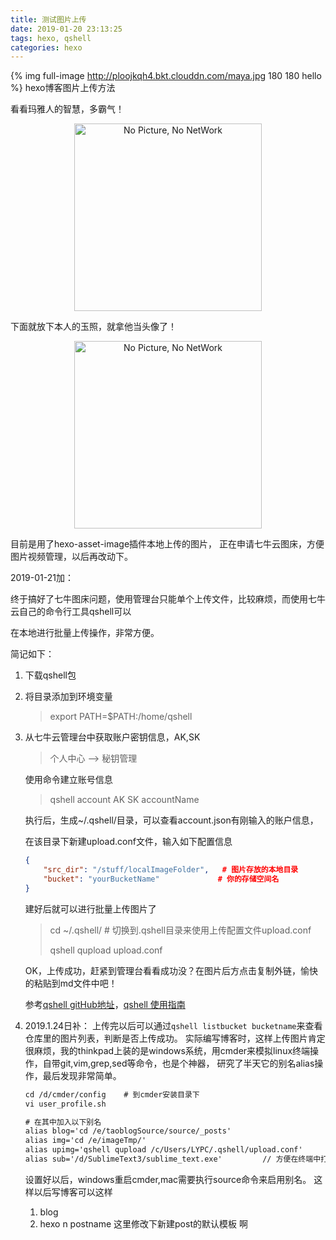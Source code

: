 ```yaml
---
title: 测试图片上传
date: 2019-01-20 23:13:25
tags: hexo, qshell
categories: hexo
---
```

{% img full-image http://ploojkqh4.bkt.clouddn.com/maya.jpg 180 180 hello %}
hexo博客图片上传方法
<!-- more -->
看看玛雅人的智慧，多霸气！
<div align="center">
    <img src="http://ploojkqh4.bkt.clouddn.com/maya.jpg" width="300" alt="No Picture, No NetWork"/>
</div>

下面就放下本人的玉照，就拿他当头像了！
<div align="center">
    <img src="http://ploojkqh4.bkt.clouddn.com/me.jpg" width="300" alt="No Picture, No NetWork"/>
</div>

目前是用了hexo-asset-image插件本地上传的图片，
正在申请七牛云图床，方便图片视频管理，以后再改动下。

2019-01-21加：

终于搞好了七牛图床问题，使用管理台只能单个上传文件，比较麻烦，而使用七牛云自己的命令行工具qshell可以

在本地进行批量上传操作，非常方便。

简记如下：

1. 下载qshell包

2. 将目录添加到环境变量

   > export PATH=$PATH:/home/qshell

3. 从七牛云管理台中获取账户密钥信息，AK,SK

   > 个人中心 —> 秘钥管理

   使用命令建立账号信息

   > qshell account  AK  SK accountName

   执行后，生成~/.qshell/目录，可以查看account.json有刚输入的账户信息，

   在该目录下新建upload.conf文件，输入如下配置信息

   ```json
   {
       "src_dir": "/stuff/localImageFolder",   # 图片存放的本地目录
       "bucket": "yourBucketName"             # 你的存储空间名
   }
   ```

   建好后就可以进行批量上传图片了

   > cd ~/.qshell/        # 切换到.qshell目录来使用上传配置文件upload.conf
   >
   > qshell qupload upload.conf

   OK，上传成功，赶紧到管理台看看成功没？在图片后方点击复制外链，愉快的粘贴到md文件中吧！

   参考[qshell gitHub地址](https://github.com/qiniu/qshell)，[qshell 使用指南](https://developer.qiniu.com/kodo/kb/1685/using-qshell-synchronize-directories)
4. 2019.1.24日补：
   上传完以后可以通过`qshell listbucket bucketname`来查看仓库里的图片列表，判断是否上传成功。
   实际编写博客时，这样上传图片肯定很麻烦，我的thinkpad上装的是windows系统，用cmder来模拟linux终端操作，自带git,vim,grep,sed等命令，也是个神器，
   研究了半天它的别名alias操作，最后发现非常简单。
   ```txt
   cd /d/cmder/config    # 到cmder安装目录下
   vi user_profile.sh
   
   # 在其中加入以下别名
   alias blog='cd /e/taoblogSource/source/_posts'                    
   alias img='cd /e/imageTmp/' 
   alias upimg='qshell qupload /c/Users/LYPC/.qshell/upload.conf' 
   alias sub='/d/SublimeText3/sublime_text.exe'         // 方便在终端中打开sublime txt
   ```
   设置好以后，windows重启cmder,mac需要执行source命令来启用别名。
   这样以后写博客可以这样
   1. blog
   2. hexo n postname
      这里修改下新建post的默认模板
      啊








